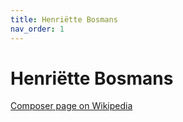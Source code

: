 ```yaml
---
title: Henriëtte Bosmans
nav_order: 1
---
```


# Henriëtte Bosmans

[Composer page on Wikipedia](https://en.wikipedia.org/wiki/List_of_compositions_by_Arthur_Bliss)
